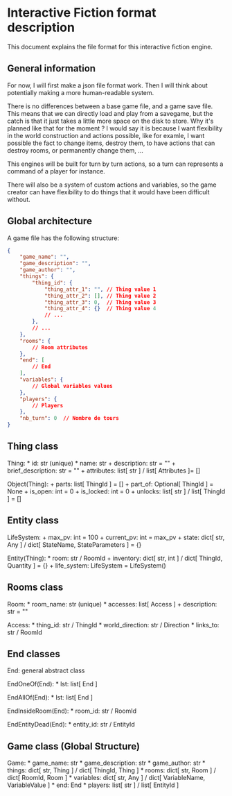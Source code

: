 # Interactive Fiction format description

This document explains the file format for this interactive fiction engine.

## General information

For now, I will first make a json file format work. Then I will think about potentially making a more human-readable system.

There is no differences between a base game file, and a game save file.
This means that we can directly load and play from a savegame, but the catch is that it just takes a little more space on the disk to store.
Why it's planned like that for the moment ? I would say it is because I want flexibility in the world construction and actions possible, like for examle, I want possible the fact to change items, destroy them, to have actions that can destroy rooms, or permanently change them, ...

This engines will be built for turn by turn actions, so a turn can represents a command of a player for instance.

There will also be a system of custom actions and variables, so the game creator can have flexibility to do things that it would have been difficult without.

## Global architecture

A game file has the following structure:

```json
{
    "game_name": "",
    "game_description": "",
    "game_author": "",
    "things": {
        "thing_id": {
            "thing_attr_1": "", // Thing value 1
            "thing_attr_2": [], // Thing value 2
            "thing_attr_3": 0,  // Thing value 3
            "thing_attr_4": {}  // Thing value 4
            // ...
        },
        // ...
    },
    "rooms": {
        // Room attributes
    },
    "end": [
        // End
    ],
    "variables": {
        // Global variables values
    },
    "players": {
        // Players
    },
    "nb_turn": 0  // Nombre de tours
}
```

## Thing class

Thing:
    * id: str (unique)
    * name: str
    + description: str = ""
    + brief_description: str = ""
    + attributes: list[ str ] / list[ Attributes ]= []

Object(Thing):
    + parts: list[ ThingId ] = []
    + part_of: Optional[ ThingId ] = None
    + is_open: int = 0
    + is_locked: int = 0
    + unlocks: list[ str ] / list[ ThingId ] = []

## Entity class

LifeSystem:
    + max_pv: int = 100
    + current_pv: int = max_pv
    + state: dict[ str, Any ] / dict[ StateName, StateParameters ] = {}

Entity(Thing):
    * room: str / RoomId
    + inventory: dict[ str, int ] / dict[ ThingId, Quantity ] = {}
    + life_system: LifeSystem = LifeSystem()

## Rooms class

Room:
    * room_name: str (unique)
    * accesses: list[ Access ]
    + description: str = ""

Access:
    * thing_id: str / ThingId
    * world_direction: str / Direction
    * links_to: str / RoomId

## End classes

End:
    general abstract class

EndOneOf(End):
    * lst: list[ End ]

EndAllOf(End):
    * lst: list[ End ]

EndInsideRoom(End):
    * room_id: str / RoomId

EndEntityDead(End):
    * entity_id: str / EntityId

## Game class (Global Structure)

Game:
    * game_name: str
    * game_description: str
    * game_author: str
    * things: dict[ str, Thing ] / dict[ ThingId, Thing ]
    * rooms: dict[ str, Room ] / dict[ RoomId, Room ]
    * variables: dict[ str, Any ] / dict[ VariableName, VariableValue ]
    * end: End
    * players: list[ str ] / list[ EntityId ]

